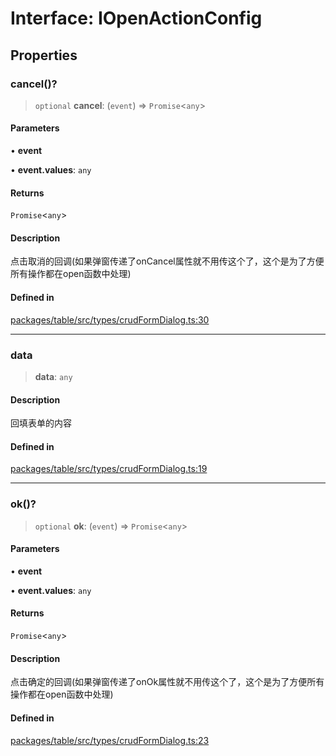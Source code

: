 # Interface: IOpenActionConfig

## Properties

### cancel()?

> `optional` **cancel**: (`event`) => `Promise`\<`any`\>

#### Parameters

• **event**

• **event.values**: `any`

#### Returns

`Promise`\<`any`\>

#### Description

点击取消的回调(如果弹窗传递了onCancel属性就不用传这个了，这个是为了方便所有操作都在open函数中处理)

#### Defined in

[packages/table/src/types/crudFormDialog.ts:30](https://github.com/XiaoPiHong/xph-crud/blob/300d288b2cb7d1d481589252292dd1816109678d/packages/table/src/types/crudFormDialog.ts#L30)

***

### data

> **data**: `any`

#### Description

回填表单的内容

#### Defined in

[packages/table/src/types/crudFormDialog.ts:19](https://github.com/XiaoPiHong/xph-crud/blob/300d288b2cb7d1d481589252292dd1816109678d/packages/table/src/types/crudFormDialog.ts#L19)

***

### ok()?

> `optional` **ok**: (`event`) => `Promise`\<`any`\>

#### Parameters

• **event**

• **event.values**: `any`

#### Returns

`Promise`\<`any`\>

#### Description

点击确定的回调(如果弹窗传递了onOk属性就不用传这个了，这个是为了方便所有操作都在open函数中处理)

#### Defined in

[packages/table/src/types/crudFormDialog.ts:23](https://github.com/XiaoPiHong/xph-crud/blob/300d288b2cb7d1d481589252292dd1816109678d/packages/table/src/types/crudFormDialog.ts#L23)
